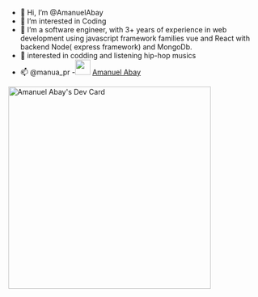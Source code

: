 - 👋 Hi, I’m @AmanuelAbay
- 👀 I’m interested in Coding
- 🌱 I’m a software engineer, with 3+ years of experience in web development using javascript framework families vue and React with backend Node( express framework) and MongoDb.
- 💞️ interested in codding and listening hip-hop musics
- 📫  @manua_pr
-<img width="30px" src="https://static.thenounproject.com/png/3085408-200.png"/> <a target="_blank" href="https://bit.ly/3w3ppyS">Amanuel Abay</a>


<a href="https://app.daily.dev/manua"><img src="https://api.daily.dev/devcards/776dcf027d3b4d72a5902ecc7edd7a3f.png?r=6uy" width="400" alt="Amanuel Abay's Dev Card"/></a>
<!---
AmanuelAbay/AmanuelAbay is a ✨ special ✨ repository because its `README.md` (this file) appears on your GitHub profile.
You can click the Preview link to take a look at your changes.
--->
